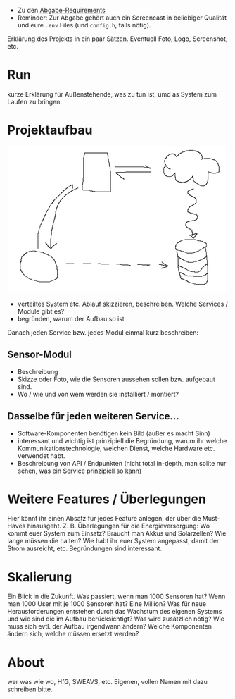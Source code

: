 * Zu den [Abgabe-Requirements](doc/requirements.md)
* Reminder: Zur Abgabe gehört auch ein Screencast in beliebiger Qualität und eure `.env` Files (und `config.h`, falls
  nötig).

Erklärung des Projekts in ein paar Sätzen. Eventuell Foto, Logo, Screenshot, etc.

# Run

kurze Erklärung für Außenstehende, was zu tun ist, umd as System zum Laufen zu bringen.

# Projektaufbau

![eventuell ein Flowchart](doc/flowchart.png)

* verteiltes System etc. Ablauf skizzieren, beschreiben. Welche Services / Module gibt es?
* begründen, warum der Aufbau so ist

Danach jeden Service bzw. jedes Modul einmal kurz beschreiben:

## Sensor-Modul

* Beschreibung
* Skizze oder Foto, wie die Sensoren aussehen sollen bzw. aufgebaut sind.
* Wo / wie und von wem werden sie installiert / montiert?

## Dasselbe für jeden weiteren Service...

* Software-Komponenten benötigen kein Bild (außer es macht Sinn)
* interessant und wichtig ist prinzipiell die Begründung, warum ihr welche Kommunikationstechnologie, welchen Dienst,
  welche Hardware etc. verwendet habt.
* Beschreibung von API / Endpunkten (nicht total in-depth, man sollte nur sehen, was ein Service prinzipiell so kann)

# Weitere Features / Überlegungen

Hier könnt ihr einen Absatz für jedes Feature anlegen, der über die Must-Haves hinausgeht. Z. B. Überlegungen für die
Energieversorgung: Wo kommt euer System zum Einsatz? Braucht man Akkus und Solarzellen? Wie lange müssen die halten? Wie
habt ihr euer System angepasst, damit der Strom ausreicht, etc. Begründungen sind interessant.

# Skalierung

Ein Blick in die Zukunft. Was passiert, wenn man 1000 Sensoren hat? Wenn man 1000 User mit je 1000 Sensoren hat? Eine
Million? Was für neue Herausforderungen entstehen durch das Wachstum des eigenen Systems und wie sind die im Aufbau
berücksichtigt? Was wird zusätzlich nötig? Wie muss sich evtl. der Aufbau irgendwann ändern? Welche Komponenten ändern
sich, welche müssen ersetzt werden?

# About

wer was wie wo, HfG, SWEAVS, etc. Eigenen, vollen Namen mit dazu schreiben bitte.

